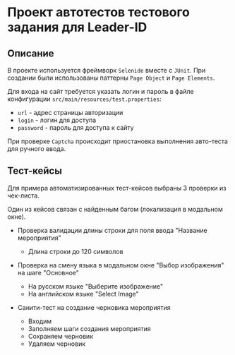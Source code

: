 
# Проект автотестов тестового задания для Leader-ID 

## Описание

В проекте используется фреймворк `Selenide` вместе с `JUnit`. 
При создании были использованы паттерны `Page Object` и `Page Elements`.

Для входа на сайт требуется указать логин и пароль в файле конфигурации `src/main/resources/test.properties`:

 - `url` - адрес страницы авторизации
 - `login` - логин для доступа
 - `password` - пароль для доступа к сайту

При проверке `Captcha` происходит приостановка выполнения авто-теста для ручного ввода.

## Тест-кейсы

Для примера автоматизированных тест-кейсов выбраны 3 проверки из чек-листа.

Один из кейсов связан с найденным багом (локализация в модальном окне).

 - Проверка валидации длины строки для поля ввода "Название мероприятия"
   - Длина строки до 120 символов

 - Проверка на смену языка в модальном окне "Выбор изображения" на шаге "Основное"
   - На русском языке "Выберите изображение"
   - На английском языке "Select Image"

 - Санити-тест на создание черновика мероприятия
   - Входим
   - Заполняем шаги создания мероприятия
   - Сохраняем черновик
   - Удаляем черновик